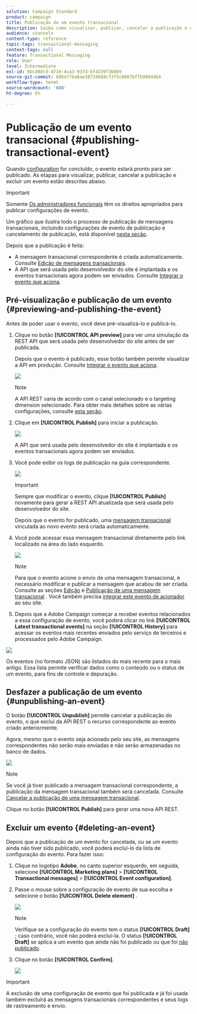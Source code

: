 ```yaml
---
solution: Campaign Standard
product: campaign
title: Publicação de um evento transacional
description: Saiba como visualizar, publicar, cancelar a publicação e excluir uma configuração de evento transacional.
audience: channels
content-type: reference
topic-tags: transactional-messaging
context-tags: null
feature: Transactional Messaging
role: User
level: Intermediate
exl-id: 6bcd8dcd-d710-4ca3-937d-bf4339f36069
source-git-commit: 68be77ba6ae38734688cf3f5c8667bffb90844b4
workflow-type: tm+mt
source-wordcount: '608'
ht-degree: 6%

---
```


# Publicação de um evento transacional {#publishing-transactional-event}

Quando [configuration](../../channels/using/configuring-transactional-event.md) for concluído, o evento estará pronto para ser publicado. As etapas para visualizar, publicar, cancelar a publicação e excluir um evento estão descritas abaixo.

>[!IMPORTANT]
>
>Somente [Os administradores funcionais](../../administration/using/users-management.md#functional-administrators) <!--being part of the **[!UICONTROL All]** [organizational unit](../../administration/using/organizational-units.md) -->têm os direitos apropriados para publicar configurações de evento.

Um gráfico que ilustra todo o processo de publicação de mensagens transacionais, incluindo configurações de evento de publicação e cancelamento de publicação, está disponível [nesta seção](../../channels/using/publishing-transactional-message.md).

Depois que a publicação é feita:
* A mensagem transacional correspondente é criada automaticamente. Consulte [Edição de mensagens transacionais](../../channels/using/editing-transactional-message.md).
* A API que será usada pelo desenvolvedor do site é implantada e os eventos transacionais agora podem ser enviados. Consulte [Integrar o evento que aciona](../../channels/using/getting-started-with-transactional-msg.md#integrate-event-trigger).

## Pré-visualização e publicação de um evento {#previewing-and-publishing-the-event}

Antes de poder usar o evento, você deve pré-visualizá-lo e publicá-lo.

1. Clique no botão **[!UICONTROL API preview]** para ver uma simulação da REST API que será usada pelo desenvolvedor do site antes de ser publicada.

   Depois que o evento é publicado, esse botão também permite visualizar a API em produção. Consulte [Integrar o evento que aciona](../../channels/using/getting-started-with-transactional-msg.md#integrate-event-trigger).

   ![](assets/message-center_api_preview.png)

   >[!NOTE]
   >
   >A API REST varia de acordo com o canal selecionado e o targeting dimension selecionado. Para obter mais detalhes sobre as várias configurações, consulte [esta seção](../../channels/using/configuring-transactional-event.md#transactional-event-specific-configurations).

1. Clique em **[!UICONTROL Publish]** para iniciar a publicação.

   ![](assets/message-center_pub.png)

   A API que será usada pelo desenvolvedor do site é implantada e os eventos transacionais agora podem ser enviados.

1. Você pode exibir os logs de publicação na guia correspondente.

   ![](assets/message-center_logs.png)

   >[!IMPORTANT]
   >
   >Sempre que modificar o evento, clique **[!UICONTROL Publish]** novamente para gerar a REST API atualizada que será usada pelo desenvolvedor do site.

   Depois que o evento for publicado, uma [mensagem transacional](../../channels/using/editing-transactional-message.md) vinculada ao novo evento será criada automaticamente.

1. Você pode acessar essa mensagem transacional diretamente pelo link localizado na área do lado esquerdo.

   ![](assets/message-center_messagegeneration.png)

   >[!NOTE]
   >
   >Para que o evento acione o envio de uma mensagem transacional, é necessário modificar e publicar a mensagem que acabou de ser criada. Consulte as seções [Edição](../../channels/using/editing-transactional-message.md) e [Publicação de uma mensagem transacional](../../channels/using/publishing-transactional-message.md) . Você também precisa [integrar este evento de acionador](../../channels/using/getting-started-with-transactional-msg.md#integrate-event-trigger) ao seu site.

1. Depois que a Adobe Campaign começar a receber eventos relacionados a essa configuração de evento, você poderá clicar no link **[!UICONTROL Latest transactional events]** na seção **[!UICONTROL History]** para acessar os eventos mais recentes enviados pelo serviço de terceiros e processados pelo Adobe Campaign.

![](assets/message-center_latest-events.png)

Os eventos (no formato JSON) são listados do mais recente para o mais antigo. Essa lista permite verificar dados como o conteúdo ou o status de um evento, para fins de controle e depuração.

## Desfazer a publicação de um evento {#unpublishing-an-event}

O botão **[!UICONTROL Unpublish]** permite cancelar a publicação do evento, o que exclui da API REST o recurso correspondente ao evento criado anteriormente.

Agora, mesmo que o evento seja acionado pelo seu site, as mensagens correspondentes não serão mais enviadas e não serão armazenadas no banco de dados.

![](assets/message-center_unpublish.png)

>[!NOTE]
>
>Se você já tiver publicado a mensagem transacional correspondente, a publicação da mensagem transacional também será cancelada. Consulte [Cancelar a publicação de uma mensagem transacional](../../channels/using/publishing-transactional-message.md#unpublishing-a-transactional-message).

Clique no botão **[!UICONTROL Publish]** para gerar uma nova API REST.

<!--## Transactional messaging publication process {#transactional-messaging-pub-process}

The chart below illustrates the transactional messaging publication process.

![](assets/message-center_pub-process.png)

For more on publishing, pausing and unpublishing a transactional message, see [this section](../../channels/using/publishing-transactional-message.md).-->

## Excluir um evento {#deleting-an-event}

Depois que a publicação de um evento for cancelada, ou se um evento ainda não tiver sido publicado, você poderá excluí-lo da lista de configuração do evento. Para fazer isso:

1. Clique no logotipo **Adobe**, no canto superior esquerdo, em seguida, selecione **[!UICONTROL Marketing plans]** > **[!UICONTROL Transactional messages]** > **[!UICONTROL Event configuration]**.
1. Passe o mouse sobre a configuração de evento de sua escolha e selecione o botão **[!UICONTROL Delete element]** .

   ![](assets/message-center_delete-button.png)

   >[!NOTE]
   >
   >Verifique se a configuração do evento tem o status **[!UICONTROL Draft]** ; caso contrário, você não poderá excluí-la. O status **[!UICONTROL Draft]** se aplica a um evento que ainda não foi publicado ou que foi [não publicado](#unpublishing-an-event).

1. Clique no botão **[!UICONTROL Confirm]**.

   ![](assets/message-center_delete-confirm.png)

>[!IMPORTANT]
>
>A exclusão de uma configuração de evento que foi publicada e já foi usada também excluirá as mensagens transacionais correspondentes e seus logs de rastreamento e envio.
